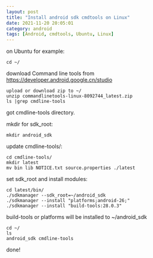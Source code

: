 ```yaml
---
layout: post
title: "Install android sdk cmdtools on Linux"
date: 2021-11-20 20:05:01
category: android
tags: [Android, cmdtools, Ubuntu, Linux]
---
```

on Ubuntu for example:
```
cd ~/
```

download Command line tools from https://developer.android.google.cn/studio
```
upload or download zip to ~/
unzip commandlinetools-linux-8092744_latest.zip
ls |grep cmdline-tools
```
got cmdline-tools directory.


mkdir for sdk_root:
```
mkdir android_sdk
```

update cmdline-tools/:
```
cd cmdline-tools/
mkdir latest
mv bin lib NOTICE.txt source.properties ./latest
```

set sdk_root and install modules:
```
cd latest/bin/
./sdkmanager --sdk_root=~/android_sdk
./sdkmanager --install "platforms;android-26;"
./sdkmanager --install "build-tools:28.0.3"
```

build-tools or platforms will be installed to ~/android_sdk
```
cd ~/
ls 
android_sdk cmdline-tools 
```

done!
